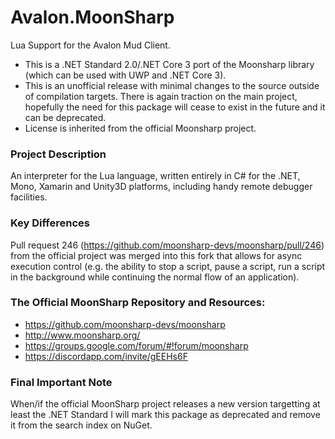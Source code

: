 # Avalon.MoonSharp

Lua Support for the Avalon Mud Client.

- This is a .NET Standard 2.0/.NET Core 3 port of the Moonsharp library (which can be used with UWP and .NET Core 3).
- This is an unofficial release with minimal changes to the source outside of compilation targets.  There is again traction on the main project, hopefully the need for this package will cease to exist in the future and it can be deprecated.
- License is inherited from the official Moonsharp project.

### Project Description

An interpreter for the Lua language, written entirely in C# for the .NET, Mono, Xamarin and Unity3D platforms, including handy remote debugger facilities. 

### Key Differences

Pull request 246 (https://github.com/moonsharp-devs/moonsharp/pull/246) from the official project was merged into this fork that allows for async execution control (e.g. the ability to stop a script, pause a script, run a script in the background while continuing the normal flow of an application).

### The Official MoonSharp Repository and Resources:

- https://github.com/moonsharp-devs/moonsharp
- http://www.moonsharp.org/
- https://groups.google.com/forum/#!forum/moonsharp
- https://discordapp.com/invite/gEEHs6F

### Final Important Note

When/if the official MoonSharp project releases a new version targetting at least the .NET Standard I will mark this package as deprecated and remove it from the search index on NuGet.